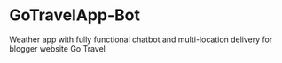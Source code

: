 # GoTravelApp-Bot
Weather app with fully functional chatbot and multi-location delivery for blogger website Go Travel 
